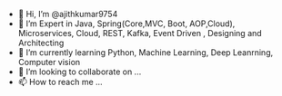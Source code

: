 - 👋 Hi, I’m @ajithkumar9754
- 👀 I’m Expert  in Java, Spring(Core,MVC, Boot, AOP,Cloud), Microservices, Cloud, REST, Kafka, Event Driven , Designing and Architecting
- 🌱 I’m currently learning Python, Machine Learning, Deep Leanrning, Computer vision 
- 💞️ I’m looking to collaborate on ...
- 📫 How to reach me ...

<!---
ajithkumar9754/ajithkumar9754 is a ✨ special ✨ repository because its `README.md` (this file) appears on your GitHub profile.
You can click the Preview link to take a look at your changes.
--->
